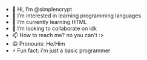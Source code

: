 - 👋 Hi, I’m @simplencrypt
- 👀 I’m interested in learning programming languages
- 🌱 I’m currently learning HTML 
- 💞️ I’m looking to collaborate on idk
- 📫 How to reach me? no you can't :>
- 😄 Pronouns: He/Him
- ⚡ Fun fact: i'm just a basic programmer

<!---
simplencrypt/simplencrypt is a ✨ special ✨ repository because its `README.md` (this file) appears on your GitHub profile.
You can click the Preview link to take a look at your changes.
--->
